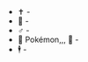 - ✝️ -
- 🦊 -
- ♂️ -
- 💭 Pokémon,,, 💭 -
- 🕴️ -

<!---
Translation: 
-Christian-
-Furry-
-Male-
-Pokémon addict- 
-Always watching-

